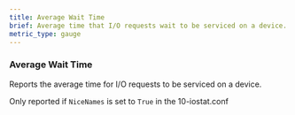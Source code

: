 ```yaml
---
title: Average Wait Time
brief: Average time that I/O requests wait to be serviced on a device.
metric_type: gauge
---
```

### Average Wait Time

Reports the average time for I/O requests to be serviced on a device.

Only reported if `NiceNames` is set to `True` in the 10-iostat.conf